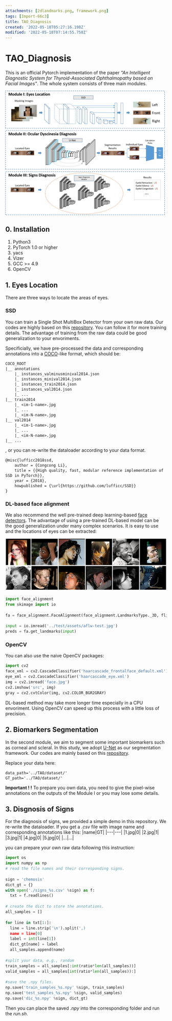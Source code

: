```yaml
---
attachments: [2dlandmarks.png, framework.png]
tags: [Import-66c3]
title: TAO_Diagnosis
created: '2022-05-18T05:27:16.198Z'
modified: '2022-05-18T07:14:55.758Z'
---
```


# TAO_Diagnosis

This is an official Pytorch implementation of the paper *"An Intelligent Diagnostic System for Thyroid-Associated Ophthalmopathy based on Facial Images"*. The whole system consists of three main modules.

![img1](./imgs/framework.png)

## 0. Installation
1. Python3
2. PyTorch 1.0 or higher
3. yacs
4. Vizer
5. GCC >= 4.9
6. OpenCV



## 1. Eyes Location

There are three ways to locate the areas of eyes.

### SSD
You can train a Single Shot MultiBox Detector from your own raw data. Our codes are highly based on this [repository](https://github.com/lufficc/SSD). You can follow it for more training details. The advantage of training from the raw data could be good generalization to your envoriments.

Specificially, we have pre-processed the data and corresponding annotations into a [COCO](https://cocodataset.org/)-like format, which should be:
```
COCO_ROOT
|__ annotations
    |_ instances_valminusminival2014.json
    |_ instances_minival2014.json
    |_ instances_train2014.json
    |_ instances_val2014.json
    |_ ...
|__ train2014
    |_ <im-1-name>.jpg
    |_ ...
    |_ <im-N-name>.jpg
|__ val2014
    |_ <im-1-name>.jpg
    |_ ...
    |_ <im-N-name>.jpg
|__ ...
```
, or you can re-write the dataloader according to your data format.

```
@misc{lufficc2018ssd,
    author = {Congcong Li},
    title = {{High quality, fast, modular reference implementation of SSD in PyTorch}},
    year = {2018},
    howpublished = {\url{https://github.com/lufficc/SSD}}
}
```

### DL-based face alignment
We also recommend the well pre-trained deep learning-based [face detectors](https://github.com/1adrianb/face-alignment). The advantage of using a pre-trained DL-based model can be the good generalization under many complex scenarios. It is easy to use and the locations of eyes can be extracted:

![eyes](./imgs/2dlandmarks.png)

```python
import face_alignment
from skimage import io

fa = face_alignment.FaceAlignment(face_alignment.LandmarksType._3D, flip_input=False)

input = io.imread('../test/assets/aflw-test.jpg')
preds = fa.get_landmarks(input)
```

### OpenCV
You can also use the naive OpenCV packages:

```python
import cv2
face_xml = cv2.CascadeClassifier('haarcascade_frontalface_default.xml')
eye_xml = cv2.CascadeClassifier('haarcascade_eye.xml')
img = cv2.imread('face.jpg')
cv2.imshow('src', img)
gray = cv2.cvtColor(img, cv2.COLOR_BGR2GRAY)
```

DL-based method may take more longer time especially in a CPU envoriment. Using OpenCV can speed up this process with a little loss of precision.

## 2. Biomarkers Segmentation
In the second module, we aim to segment some important biomarkers such as corneal and scleral. In this study, we adopt [U-Net](https://github.com/LeeJunHyun/Image_Segmentation) as our segmentation framework. Our codes are mainly based on this [repository](https://github.com/LeeJunHyun/Image_Segmentation).

Replace your data here:
```
data_path='../TAO/dataset/'
GT_path='../TAO/dataset/'
```

**Important ! !**  To prepare you own data, you need to give the pixel-wise annotations on the outputs of the Module I or you may lose some details.

## 3. Disgnosis of Signs
For the diagnosis of signs, we provided a simple demo in this repository. 
We re-write the dataloader. If you get a *.csv* file with image name and corresponding annotations like this:
|name|GT|
|---|---|
|1.jpg|0|
|2.jpg|1|
|3.jpg|1|
|4.jpg|0|
|5.jpg|0|
|...|...|

you can prepare your own raw data following this instruction:
``` python
import os
import numpy as np
# read the file names and their corresponding signs.

sign = 'chemosis'
dict_gt = {}
with open('./signs_%s.csv' %sign) as f:
  txt = f.readlines()

# create the dict to store the annotations.
all_samples = []

for line in txt[1:]:
  line = line.strip('\n').split(',)
  name = line[0]
  label = int(line[1])
  dict_gt[name] = label
  all_samples.append(name)

#split your data, e.g., random
train_samples = all_samples[:int(ratio*len(all_samples))]
valid_samples = all_samples[int(ratio*len(all_samples)):]

#save the .npy files.
np.save('train_samples_%s.npy' %sign, train_samples)
np.save('test_samples_%s.npy' %sign, valid_samples)
np.save('dic_%s.npy' %sign, dict_gt)
```

Then you can place the saved *.npy* into the corresponding folder and run the *run.sh*.

